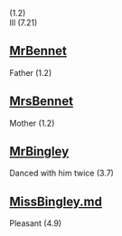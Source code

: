 (1.2)  
Ill (7.21)

[MrBennet](MrBennet.md)
-
Father (1.2)

[MrsBennet](MrsBennet.md)
-
Mother (1.2)

[MrBingley](MrBingley.md)
-
Danced with him twice (3.7)

[MissBingley.md](MissBingley.md)
-
Pleasant (4.9)